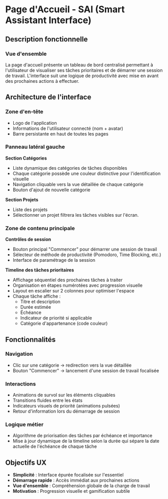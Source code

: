 # Page d'Accueil - SAI (Smart Assistant Interface)

## Description fonctionnelle

### Vue d'ensemble
La page d'accueil présente un tableau de bord centralisé permettant à l'utilisateur de visualiser ses tâches prioritaires et de démarrer une session de travail. L'interface suit une logique de productivité avec mise en avant des prochaines actions à effectuer.

## Architecture de l'interface

### Zone d'en-tête
- Logo de l'application 
- Informations de l'utilisateur connecté (nom + avatar)
- Barre persistante en haut de toutes les pages

### Panneau latéral gauche
**Section Catégories**
- Liste dynamique des catégories de tâches disponibles
- Chaque catégorie possède une couleur distinctive pour l'identification visuelle
- Navigation cliquable vers la vue détaillée de chaque catégorie
- Bouton d'ajout de nouvelle catégorie

**Section Projets**
- Liste des projets
- Sélectionner un projet filtrera les tâches visibles sur l'écran.

### Zone de contenu principale
**Contrôles de session**
- Bouton principal "Commencer" pour démarrer une session de travail
- Sélecteur de méthode de productivité (Pomodoro, Time Blocking, etc.)
- Interface de paramétrage de la session

**Timeline des tâches prioritaires**
- Affichage séquentiel des prochaines tâches à traiter
- Organisation en étapes numérotées avec progression visuelle
- Layout en escalier sur 2 colonnes pour optimiser l'espace
- Chaque tâche affiche :
  - Titre et description
  - Durée estimée
  - Échéance
  - Indicateur de priorité si applicable
  - Catégorie d'appartenance (code couleur)

## Fonctionnalités

### Navigation
- Clic sur une catégorie → redirection vers la vue détaillée
- Bouton "Commencer" → lancement d'une session de travail focalisée

### Interactions
- Animations de survol sur les éléments cliquables
- Transitions fluides entre les états
- Indicateurs visuels de priorité (animations pulsées)
- Retour d'information lors du démarrage de session

### Logique métier
- Algorithme de priorisation des tâches par échéance et importance
- Mise à jour dynamique de la timeline selon la durée qui sépare la date actuelle de l'échéance de chaque tâche

## Objectifs UX
- **Simplicité** : Interface épurée focalisée sur l'essentiel
- **Démarrage rapide** : Accès immédiat aux prochaines actions
- **Vue d'ensemble** : Compréhension globale de la charge de travail
- **Motivation** : Progression visuelle et gamification subtile
